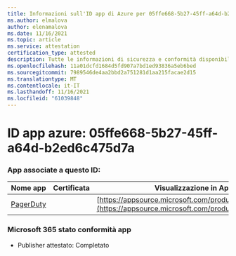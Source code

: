 ```yaml
---
title: Informazioni sull'ID app di Azure per 05ffe668-5b27-45ff-a64d-b2ed6c475d7a
ms.author: elmalova
author: elenamalova
ms.date: 11/16/2021
ms.topic: article
ms.service: attestation
certification_type: attested
description: Tutte le informazioni di sicurezza e conformità disponibili per 05ffe668-5b27-45ff-a64d-b2ed6c475d7a.
ms.openlocfilehash: 11a01dcfd1684d5fd907a7bd1ed93836a5eb6bed
ms.sourcegitcommit: 7989546de4aa2bbd2a751281d1aa215facae2d15
ms.translationtype: MT
ms.contentlocale: it-IT
ms.lasthandoff: 11/16/2021
ms.locfileid: "61039848"
---
```

# <a name="azure-app-id-05ffe668-5b27-45ff-a64d-b2ed6c475d7a"></a>ID app azure: 05ffe668-5b27-45ff-a64d-b2ed6c475d7a


### <a name="apps-associated-with-this-id"></a>App associate a questo ID:
| **Nome app** | **Certificata** | **Visualizzazione in AppSource** |
|--------------|---------------|-----------------------|
| [PagerDuty](https://docs.microsoft.com/microsoft-365-app-certification/forward/WA200001637) |  | [https://appsource.microsoft.com/product/office/WA200001637](https://appsource.microsoft.com/product/office/WA200001637) |

### <a name="microsoft-365-app-compliance-status"></a>Microsoft 365 stato conformità app
- Publisher attestato: Completato
